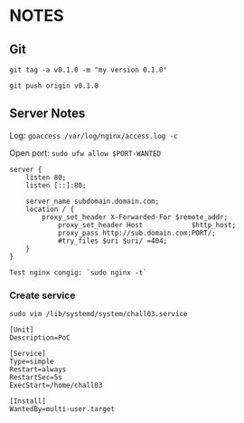 # NOTES

## Git
`git tag -a v0.1.0 -m "my version 0.1.0"`

`git push origin v0.1.0`

## Server Notes
Log: `goaccess /var/log/nginx/access.log -c`

Open port: `sudo ufw allow $PORT-WANTED`

```
server {
	listen 80;
	listen [::]:80;

	server_name subdomain.domain.com;
	location / {
		proxy_set_header X-Forwarded-For $remote_addr;
      		proxy_set_header Host            $http_host;
     		proxy_pass http://sub.domain.com:PORT/;
			#try_files $uri $uri/ =404;
	}
}

Test nginx congig: `sudo nginx -t`

```
### Create service
`sudo vim /lib/systemd/system/chall03.service`
```
[Unit]
Description=PoC

[Service]
Type=simple
Restart=always
RestartSec=5s
ExecStart=/home/chall03

[Install]
WantedBy=multi-user.target
```
